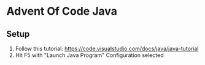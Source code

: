 # Advent Of Code Java

## Setup

1. Follow this tutorial: https://code.visualstudio.com/docs/java/java-tutorial
2. Hit F5 with "Launch Java Program" Configuration selected